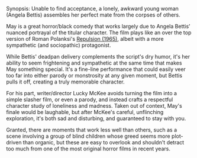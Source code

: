 Synopsis: Unable to find acceptance, a lonely, awkward young woman (Angela Bettis) assembles her perfect mate from the corpses of others.

May is a great horror/black comedy that works largely due to Angela Bettis’ nuanced portrayal of the titular character.  The film plays like an over the top version of Roman Polanksi's <a href="/browse/reviews/repulsion-1965/">Repulsion (1965)</a>, albeit with a more sympathetic (and sociopathic) protagonist.  

While Bettis' deadpan delivery complements the script's dry humor, it's her ability to seem frightening and sympathetic at the same time that makes May something special.  It's a fine-line performance that could easily veer too far into either parody or monstrosity at any given moment, but Bettis pulls it off, creating a truly memorable character.

For his part, writer/director Lucky McKee avoids turning the film into a simple slasher film, or even a parody, and instead crafts a respectful character study of loneliness and madness.  Taken out of context, May's finale would be laughable, but after McKee's careful, unflinching exploration, it's both sad and disturbing, and guaranteed to stay with you.

Granted, there are moments that work less well than others, such as a scene involving a group of blind children whose greed seems more plot-driven than organic, but these are easy to overlook and shouldn't detract too much from one of the most original horror films in recent years. 